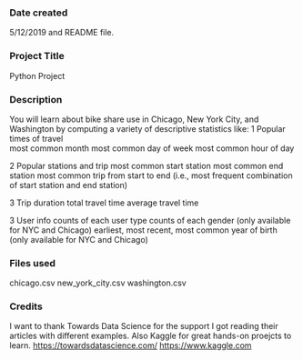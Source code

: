 ### Date created
5/12/2019 and README file.

### Project Title
Python Project

### Description
You will learn about bike share use in Chicago, New York City, and Washington by computing a variety of descriptive statistics like:
1 Popular times of travel	
    most common month
    most common day of week
    most common hour of day

2 Popular stations and trip
	most common start station
    most common end station
    most common trip from start to end (i.e., most frequent combination of start station and end station)

3 Trip duration
	total travel time
    average travel time

3 User info
	counts of each user type
    counts of each gender (only available for NYC and Chicago)
    earliest, most recent, most common year of birth (only available for NYC and Chicago)



### Files used
chicago.csv
new_york_city.csv
washington.csv


### Credits
I want to thank Towards Data Science for the support I got reading their articles with different examples. Also Kaggle for great hands-on proejcts to learn.
https://towardsdatascience.com/ 
https://www.kaggle.com
